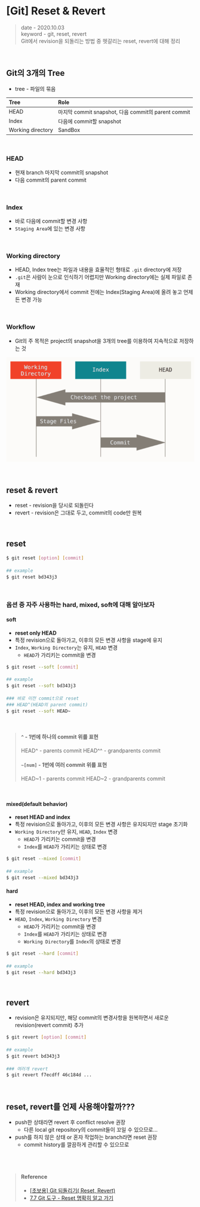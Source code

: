 # [Git] Reset & Revert
> date - 2020.10.03  
> keyword - git, reset, revert  
> Git에서 revision을 되돌리는 방법 중 헷갈리는 reset, revert에 대해 정리  

<br>

## Git의 3개의 Tree
* tree - 파일의 묶음

| Tree | Role |
|:--|:--|
| HEAD | 마지막 commit snapshot, 다음 commit의 parent commit |
| Index | 다음에 commit할 snapshot |
| Working directory | SandBox |

<br>

### HEAD
* 현재 branch 마지막 commit의 snapshot
* 다음 commit의 parent commit

<br>

### Index
* 바로 다음에 commit할 변경 사항
* `Staging Area`에 있는 변경 사항

<br>

### Working directory
* HEAD, Index tree는 파일과 내용을 효율적인 형태로 `.git` directory에 저장
* `.git`은 사람이 눈으로 인식하기 어렵지만 Working directory에는 실제 파일로 존재
* Working directory에서 commit 전에는 Index(Staging Area)에 올려 놓고 언제든 변경 가능

<br>

### Workflow
* Git의 주 목적은 project의 snapshot을 3개의 tree를 이용하여 지속적으로 저장하는 것

![Git workflow](./images/git_workflow.png)


<br>

## reset & revert
* reset - revision을 당시로 되돌린다
* revert - revision은 그대로 두고, commit의 code만 원복


<br>

## reset
```sh
$ git reset [option] [commit]

## example
$ git reset bd343j3
```

<br>

### 옵션 중 자주 사용하는 hard, mixed, soft에 대해 알아보자

#### soft
* **reset only HEAD**
* 특정 revision으로 돌아가고, 이후의 모든 변경 사항을 stage에 유지
* `Index`, `Working Directory`는 유지, `HEAD` 변경
  * `HEAD`가 가리키는 commit을 변경

```sh
$ git reset --soft [commit]

## example
$ git reset --soft bd343j3

### 바로 이전 commit으로 reset
### HEAD^(HEAD의 parent commit)
$ git reset --soft HEAD~
```

<br>


> #### `^` -  1번에 하나의 commit 위를 표현
> HEAD^ - parents commit
> HEAD^^ - grandparents commit
> 
> #### `~[num]` - 1번에 여러 commit 위를 표현
> HEAD~1 - parents commit
> HEAD~2 - grandparents commit

<br>

#### mixed(default behavior)
* **reset HEAD and index**
* 특정 revision으로 돌아가고, 이후의 모든 변경 사항은 유지되지만 stage 초기화
* `Working Directory`만 유지, `HEAD`, `Index` 변경
  * `HEAD`가 가리키는 commit을 변경
  * `Index`를 `HEAD`가 가리키는 상태로 변경

```sh
$ git reset --mixed [commit]

## example
$ git reset --mixed bd343j3
```

#### hard
* **reset HEAD, index and working tree**
* 특정 revision으로 돌아가고, 이후의 모든 변경 사항을 제거
* `HEAD`, `Index`, `Working Directory` 변경
  * `HEAD`가 가리키는 commit을 변경
  * `Index`를 `HEAD`가 가리키는 상태로 변경
  * `Working Directory`를 `Index`의 상태로 변경

```sh
$ git reset --hard [commit]

## example
$ git reset --hard bd343j3
```

<br>

## revert
* revision은 유지되지만, 해당 commit의 변경사항을 원복하면서 새로운 revision(revert commit) 추가
```sh
$ git revert [option] [commit]

## example
$ git revert bd343j3

### 여러개 revert
$ git revert f7ecdff 46c184d ...
```


<br>

## reset, revert를 언제 사용해야할까???
* push한 상태라면 revert 후 conflict resolve 권장
  * 다른 local git repository의 commit들이 꼬일 수 있으므로...
* push를 하지 않은 상태 or 혼자 작업하는 branch라면 reset 권장
  * commit history를 깔끔하게 관리할 수 있으므로


<br><br>

> #### Reference
> * [[초보용] Git 되돌리기( Reset, Revert)](http://www.devpools.kr/2017/02/05/%EC%B4%88%EB%B3%B4%EC%9A%A9-git-%EB%90%98%EB%8F%8C%EB%A6%AC%EA%B8%B0-reset-revert/)
> * [7.7 Git 도구 - Reset 명확히 알고 가기](https://git-scm.com/book/ko/v2/Git-%EB%8F%84%EA%B5%AC-Reset-%EB%AA%85%ED%99%95%ED%9E%88-%EC%95%8C%EA%B3%A0-%EA%B0%80%EA%B8%B0)
